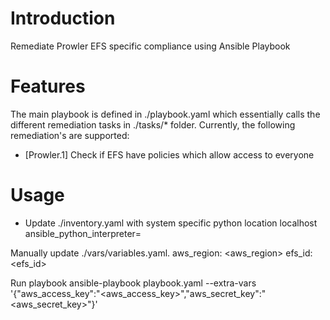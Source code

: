 # Introduction

Remediate Prowler EFS specific compliance using Ansible Playbook

# Features

The main playbook is defined in ./playbook.yaml which essentially calls the different remediation tasks in ./tasks/* folder. Currently, the following remediation's are supported:

 * [Prowler.1] Check if EFS have policies which allow access to everyone


# Usage
 
 * Update ./inventory.yaml with system specific python location
    localhost ansible_python_interpreter=<location of python>

Manually update ./vars/variables.yaml.
    aws_region: <aws_region>
    efs_id:  <efs_id>

Run playbook
    ansible-playbook playbook.yaml --extra-vars '{"aws_access_key":"<aws_access_key>","aws_secret_key":"<aws_secret_key>"}'

